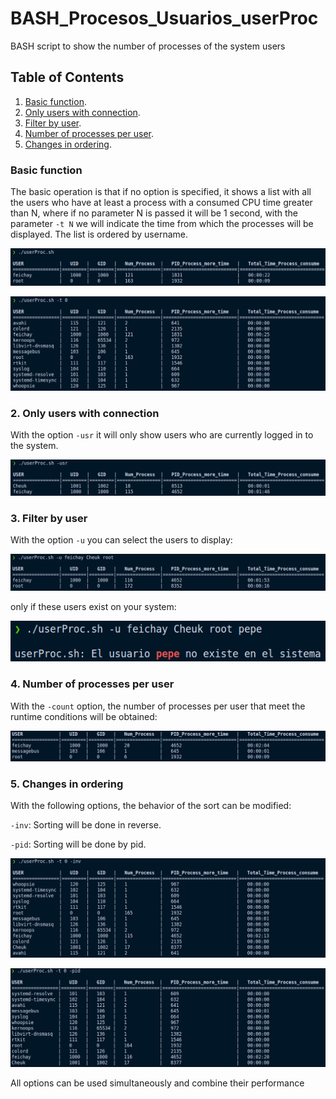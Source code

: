 # BASH_Procesos_Usuarios_userProc
BASH script to show the number of processes of the system users

## Table of Contents
1. [Basic function](#basic-function).
2. [Only users with connection](#only-users-with-connection).
3. [Filter by user](#filter-by-user).
4. [Number of processes per user](#number-of-processes-per-user).
5. [Changes in ordering](#changes-in-ordering).

### Basic function 

The basic operation is that if no option is specified, it shows a list with all the users who have at least a process with a 
consumed CPU time greater than N, where if no parameter N is passed it will be 1 second, with the parameter `-t N` we will 
indicate the time from which the processes will be displayed. The list is ordered by username.

<p align="center">
  <img src="https://github.com/feichay10/BASH_Procesos_Usuarios_userProc/blob/38c24f2c2c6ab0a0e902210d8c4dd453ed261fe5/assets/Default.png" />
</p>

<p align="center">
  <img src="https://github.com/feichay10/BASH_Procesos_Usuarios_userProc/blob/38c24f2c2c6ab0a0e902210d8c4dd453ed261fe5/assets/time_option.png" />
</p>

### 2. Only users with connection

With the option `-usr` it will only show users who are currently logged in to the system.

<p align="center">
  <img src="https://github.com/feichay10/BASH_Procesos_Usuarios_userProc/blob/38c24f2c2c6ab0a0e902210d8c4dd453ed261fe5/assets/usr_option.png" />
</p>

### 3. Filter by user

With the option `-u` you can select the users to display:

<p align="center">
  <img src="https://github.com/feichay10/BASH_Procesos_Usuarios_userProc/blob/38c24f2c2c6ab0a0e902210d8c4dd453ed261fe5/assets/u_option.png" />
</p>

only if these users exist on your system:

<p align="center">
  <img src="https://github.com/feichay10/BASH_Procesos_Usuarios_userProc/blob/38c24f2c2c6ab0a0e902210d8c4dd453ed261fe5/assets/user_no_existe.png" />
</p>

### 4. Number of processes per user

With the `-count` option, the number of processes per user that meet the runtime conditions will be obtained:

<p align="center">
  <img src="https://github.com/feichay10/BASH_Procesos_Usuarios_userProc/blob/38c24f2c2c6ab0a0e902210d8c4dd453ed261fe5/assets/count_option.png" />
</p>

### 5. Changes in ordering

With the following options, the behavior of the sort can be modified:

  `-inv`: Sorting will be done in reverse.
  
  `-pid`: Sorting will be done by pid.
  
<p align="center">
  <img src="https://github.com/feichay10/BASH_Procesos_Usuarios_userProc/blob/38c24f2c2c6ab0a0e902210d8c4dd453ed261fe5/assets/inv_option.png" />
</p>

<p align="center">
  <img src="https://github.com/feichay10/BASH_Procesos_Usuarios_userProc/blob/38c24f2c2c6ab0a0e902210d8c4dd453ed261fe5/assets/pid_option.png" />
</p>

All options can be used simultaneously and combine their performance






